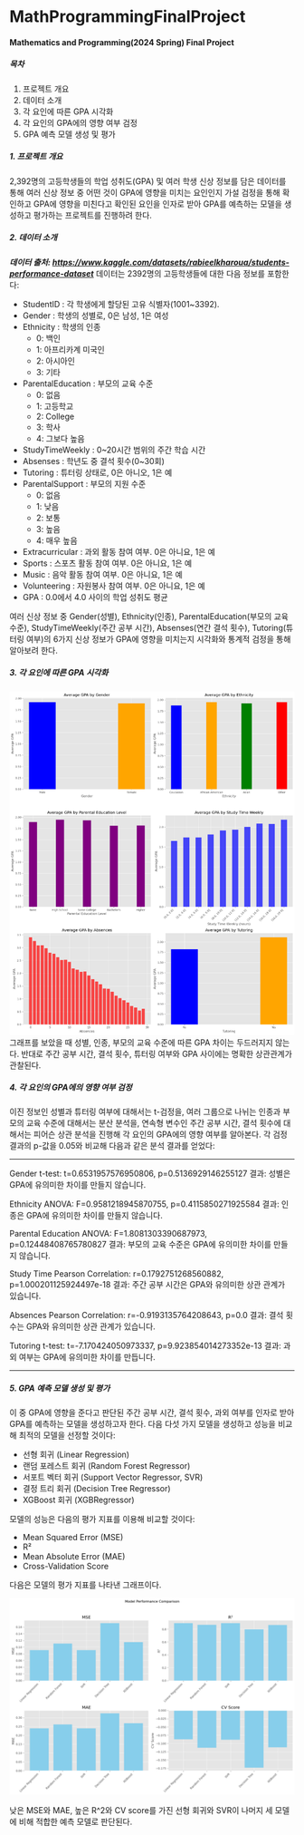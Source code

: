 # MathProgrammingFinalProject
#### Mathematics and Programming(2024 Spring) Final Project

##### 목차
1. 프로젝트 개요
2. 데이터 소개
3. 각 요인에 따른 GPA 시각화
4. 각 요인의 GPA에의 영향 여부 검정
5. GPA 예측 모델 생성 및 평가

##### 1. 프로젝트 개요
2,392명의 고등학생들의 학업 성취도(GPA) 및 여러 학생 신상 정보를 담은 데이터를 통해 
여러 신상 정보 중 어떤 것이 GPA에 영향을 미치는 요인인지 가설 검정을 통해 확인하고
GPA에 영향을 미친다고 확인된 요인을 인자로 받아 GPA를 예측하는 모델을 생성하고 평가하는 프로젝트를 진행하려 한다.

##### 2. 데이터 소개
***데이터 출처: <https://www.kaggle.com/datasets/rabieelkharoua/students-performance-dataset>***
데이터는 2392명의 고등학생들에 대한 다음 정보를 포함한다:
* StudentID : 각 학생에게 할당된 고유 식별자(1001~3392).
* Gender : 학생의 성별로, 0은 남성, 1은 여성
* Ethnicity : 학생의 인종
	* 0: 백인
	* 1: 아프리카계 미국인
	* 2: 아시아인
	* 3: 기타
* ParentalEducation : 부모의 교육 수준
	* 0: 없음
	* 1: 고등학교
	* 2: College
	* 3: 학사
	* 4: 그보다 높음
* StudyTimeWeekly : 0~20시간 범위의 주간 학습 시간
* Absenses : 학년도 중 결석 횟수(0~30회)
* Tutoring : 튜터링 상태로, 0은 아니오, 1은 예
* ParentalSupport : 부모의 지원 수준
	* 0: 없음
	* 1: 낮음
	* 2: 보통
	* 3: 높음
	* 4: 매우 높음
* Extracurricular : 과외 활동 참여 여부. 0은 아니요, 1은 예
* Sports : 스포츠 활동 참여 여부. 0은 아니요, 1은 예
* Music : 음악 활동 참여 여부. 0은 아니요, 1은 예
* Volunteering : 자원봉사 참여 여부. 0은 아니요, 1은 예
* GPA : 0.0에서 4.0 사이의 학업 성취도 평균

여러 신상 정보 중 Gender(성별), Ethnicity(인종), ParentalEducation(부모의 교육 수준), StudyTimeWeekly(주간 공부 시간), Absenses(연간 결석 횟수),
Tutoring(튜터링 여부)의 6가지 신상 정보가 GPA에 영향을 미치는지 시각화와 통계적 검정을 통해 알아보려 한다.

##### 3. 각 요인에 따른 GPA 시각화
<img src="GPAgraphs.png">
그래프를 보았을 때 성별, 인종, 부모의 교육 수준에 따른 GPA 차이는 두드러지지 않는다.
반대로 주간 공부 시간, 결석 횟수, 튜터링 여부와 GPA 사이에는 명확한 상관관계가 관찰된다.

##### 4. 각 요인의 GPA에의 영향 여부 검정
이진 정보인 성별과 튜터링 여부에 대해서는 t-검정을, 여러 그룹으로 나뉘는 인종과 부모의 교육 수준에 대해서는 분산 분석을,
연속형 변수인 주간 공부 시간, 결석 횟수에 대해서는 피어슨 상관 분석을 진행해 각 요인의 GPA에의 영향 여부를 알아본다.
각 검정 결과의 p-값을 0.05와 비교해 다음과 같은 분석 결과를 얻었다:

---

Gender t-test: t=0.6531957576950806, p=0.5136929146255127
결과: 성별은 GPA에 유의미한 차이를 만들지 않습니다.

Ethnicity ANOVA: F=0.9581218945870755, p=0.4115850271925584
결과: 인종은 GPA에 유의미한 차이를 만들지 않습니다.

Parental Education ANOVA: F=1.8081303390687973, p=0.12448408765780827
결과: 부모의 교육 수준은 GPA에 유의미한 차이를 만들지 않습니다.

Study Time Pearson Correlation: r=0.1792751268560882, p=1.000201125924497e-18
결과: 주간 공부 시간은 GPA와 유의미한 상관 관계가 있습니다.

Absences Pearson Correlation: r=-0.9193135764208643, p=0.0
결과: 결석 횟수는 GPA와 유의미한 상관 관계가 있습니다.

Tutoring t-test: t=-7.170424050973337, p=9.923854014273352e-13
결과: 과외 여부는 GPA에 유의미한 차이를 만듭니다.

---

##### 5. GPA 예측 모델 생성 및 평가
이 중 GPA에 영향을 준다고 판단된 주간 공부 시간, 결석 횟수, 과외 여부를 인자로 받아 GPA를 예측하는 모델을 생성하고자 한다.
다음 다섯 가지 모델을 생성하고 성능을 비교해 최적의 모델을 선정할 것이다:

* 선형 회귀 (Linear Regression)
* 랜덤 포레스트 회귀 (Random Forest Regressor)
* 서포트 벡터 회귀 (Support Vector Regressor, SVR)
* 결정 트리 회귀 (Decision Tree Regressor)
* XGBoost 회귀 (XGBRegressor)

모델의 성능은 다음의 평가 지표를 이용해 비교할 것이다:
* Mean Squared Error (MSE)
* R²
* Mean Absolute Error (MAE)
* Cross-Validation Score

다음은 모델의 평가 지표를 나타낸 그래프이다.

<img src="Performance.png">

낮은 MSE와 MAE, 높은 R^2와 CV score를 가진 선형 회귀와 SVR이 나머지 세 모델에 비해 적합한 예측 모델로 판단된다.
